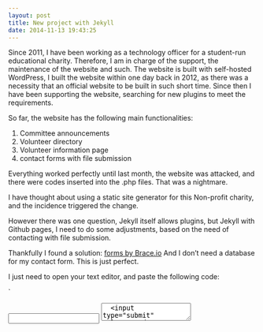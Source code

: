 ```yaml
---
layout: post
title: New project with Jekyll
date: 2014-11-13 19:43:25
---
```

Since 2011, I have been working as a technology officer for a student-run educational charity. Therefore, I am in charge of the support, the maintenance of the website and such. The website is built with self-hosted WordPress, I built the website within one day back in 2012, as there was a necessity that an official website to be built in such short time. Since then I have been supporting the website, searching for new plugins to meet the requirements.

So far, the website has the following main functionalities:
1. Committee announcements
2. Volunteer directory 
3. Volunteer information page
4. contact forms with file submission 

Everything worked perfectly until last month, the website was attacked, and there were codes inserted into the .php files. That was a nightmare. 

I have thought about using a static site generator for this Non-profit charity, and the incidence triggered the change.

However there was one question, Jekyll itself allows plugins, but Jekyll with Github pages, I need to do some adjustments, based on the need of contacting with file submission.

Thankfully I found a solution: 
[forms by Brace.io](http://forms.brace.io/)
And I don’t need a database for my contact form. This is just perfect. 

I just need to open your text editor, and paste the following code: 

`
<form action="//forms.brace.io/you@email.com">
  <input type="email" name="_replyto">
  <textarea name="body">
  <input type="submit" value="Send">
</form>
`
Simply change the email address to my email address. And it’s ready to go!

